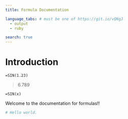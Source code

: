 ```yaml
---
title: Formula Documentation

language_tabs: # must be one of https://git.io/vQNgJ
  - output
  - ruby

search: true
---
```


# Introduction

```
=SIN(1.23)
```
> 6.789

<code>=SIN(x)</code>

Welcome to the documentation for formulas!!

```ruby
# Hello world.
```
